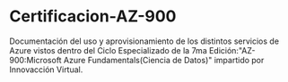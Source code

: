 # Certificacion-AZ-900
Documentación del uso y aprovisionamiento de los distintos servicios de Azure vistos dentro del Ciclo Especializado de la 7ma Edición:"AZ-900:Microsoft Azure Fundamentals(Ciencia de Datos)" impartido por Innovacción Virtual.
